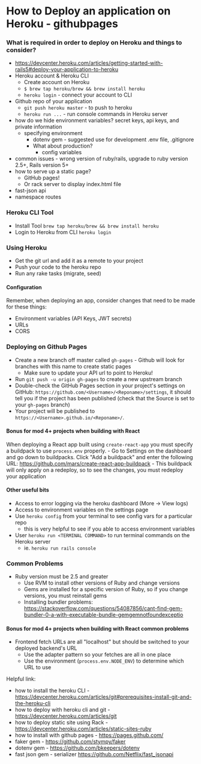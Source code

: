# How to Deploy an application on Heroku - githubpages

### What is required in order to deploy on Heroku and things to consider?

* https://devcenter.heroku.com/articles/getting-started-with-rails5#deploy-your-application-to-heroku
* Heroku account & Heroku CLI
  * Create account on Heroku
  * `$ brew tap heroku/brew && brew install heroku`
  * `heroku login` - connect your account to CLI
* Github repo of your application
  * `git push heroku master` - to push to heroku
  * `heroku run ...` - run console commands in Heroku server
* how do we hide environment variables? secret keys, api keys, and private information
  * specifying environment
    * dotenv gem - suggested use for development .env file, .gitignore
    * What about production?
      * config variables
* common issues - wrong version of ruby/rails, upgrade to ruby version 2.5+, Rails version 5+
* how to serve up a static page?
  * GitHub pages!
  * Or rack server to display index.html file
* fast-json api
* namespace routes

### Heroku CLI Tool
- Install Tool `brew tap heroku/brew && brew install heroku`
- Login to Heroku from CLI `heroku login`

### Using Heroku
- Get the git url and add it as a remote to your project
- Push your code to the heroku repo
- Run any rake tasks (migrate, seed)

#### Configuration
Remember, when deploying an app, consider changes that need to be made for these things:

- Environment variables (API Keys, JWT secrets)
- URLs
- CORS


### Deploying on Github Pages
- Create a new branch off master called `gh-pages` - Github will look for branches with this name to create static pages 
  - Make sure to update your API url to point to Heroku!
- Run `git push -u origin gh-pages` to create a new upstream branch
- Double-check the GitHub Pages section in your project's settings on GitHub: `https://github.com/<Username>/<Reponame>/settings`, it should tell you if the project has been published (check that the Source is set to your `gh-pages` branch)
- Your project will be published to `https://<Username>.github.io/<Reponame>/`.

#### Bonus for mod 4+ projects when building with React
When deploying a React app built using `create-react-app` you must specify a buildpack to use `process.env` properly.
	- Go to Settings on the dashboard and go down to buildpacks. Click "Add a buildpack" and enter the following URL: https://github.com/mars/create-react-app-buildpack
	- This buildpack will only apply on a redeploy, so to see the changes, you must redeploy your application

#### Other useful bits
- Access to error logging via the heroku dashboard (More -> View logs)
- Access to environment variables on the settings page
- Use `heroku config` from your terminal to see config vars for a particular repo
  - this is very helpful to see if you able to access environment variables
- User `heroku run <TERMINAL COMMAND>` to run terminal commands on the Heroku server
  - ie. `heroku run rails console`

### Common Problems

- Ruby version must be 2.5 and greater
	- Use RVM to install other versions of Ruby and change versions
	- Gems are installed for a specific version of Ruby, so if you change versions, you must reinstall gems
	- Installing bundler problems: https://stackoverflow.com/questions/54087856/cant-find-gem-bundler-0-a-with-executable-bundle-gemgemnotfoundexceptio

#### Bonus for mod 4+ projects when building with React common problems
- Frontend fetch URLs are all "localhost" but should be switched to your deployed backend's URL
	- Use the adapter pattern so your fetches are all in one place
	- Use the environment (`process.env.NODE_ENV`) to determine which URL to use

Helpful link:
* how to install the heroku CLI  - https://devcenter.heroku.com/articles/git#prerequisites-install-git-and-the-heroku-cli
* how to deploy with heroku cli and git - https://devcenter.heroku.com/articles/git
* how to deploy static site using Rack - https://devcenter.heroku.com/articles/static-sites-ruby
* how to install with github pages - https://pages.github.com/
* faker gem - https://github.com/stympy/faker
* dotenv gem - https://github.com/bkeepers/dotenv
* fast json gem - serializer https://github.com/Netflix/fast_jsonapi
